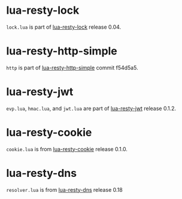 # lua-resty-lock

`lock.lua` is part of
[lua-resty-lock](https://github.com/openresty/lua-resty-lock) release 0.04.


# lua-resty-http-simple
`http` is part of
[lua-resty-http-simple](https://github.com/bakins/lua-resty-http-simple)
commit f54d5a5.


# lua-resty-jwt

`evp.lua`, `hmac.lua`, and `jwt.lua` are part of
[lua-resty-jwt](https://github.com/SkyLothar/lua-resty-jwt) release 0.1.2.


# lua-resty-cookie

`cookie.lua` is from
[lua-resty-cookie](https://github.com/cloudflare/lua-resty-cookie)
release 0.1.0.

# lua-resty-dns

`resolver.lua` is from
[lua-resty-dns](https://github.com/openresty/lua-resty-dns) release 0.18
